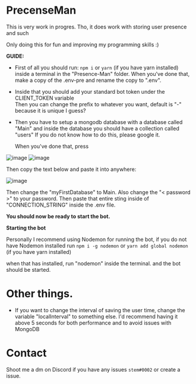 # PrecenseMan
This is very work in progres. 
Tho, it does work with storing user presence and such

Only doing this for fun and improving my programming skills :)

**GUIDE:** 

- First of all you should run:
  ``npm i``  or ``yarn`` (if you have yarn installed) inside a terminal in the "Presence-Man" folder.
  When you've done that, make a copy of the .env-pre and rename the copy to ".env".
- Inside that you should add your standard bot token under the CLIENT_TOKEN variable  
  Then you can change the prefix to whatever you want, default is "-" because it is unique I guess?
- Then you have to setup a mongodb database with a database called "Main" and inside the database you should have a collection called "users"
  If you do not know how to do this, please google it. 
   
  When you've done that, press 

![image](https://user-images.githubusercontent.com/51480428/114258864-fa322a80-99c9-11eb-9d0d-53fb686eed76.png)
![image](https://user-images.githubusercontent.com/51480428/114258881-29489c00-99ca-11eb-881b-e755b84c53e9.png)

Then copy the text below and paste it into anywhere: 

![image](https://user-images.githubusercontent.com/51480428/114258894-3cf40280-99ca-11eb-8525-b6913c8615f9.png)

Then change the "myFirstDatabase" to Main.
Also change the "< password >" to your password.
Then paste that entire sting inside of "CONNECTION_STRING" inside the .env file.
  
  
**You should now be ready to start the bot.**

**Starting the bot**

Personally I recommend using Nodemon for running the bot, if you do not have Nodemon installed run
``npm i -g nodemon`` or ``yarn add global nodemon`` (if you have yarn installed)

when that has installed, run "nodemon" inside the terminal. 
and the bot should be started.



# Other things.

- If you want to change the interval of saving the user time, change the variable "localInterval" to something else. I'd recommend having it above 5 seconds for both performance and to avoid issues with MongoDB 

# Contact
Shoot me a dm on Discord if you have any issues
``stem#0002`` or create a issue. 


